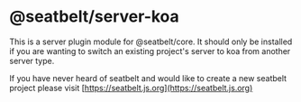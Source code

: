 # @seatbelt/server-koa

This is a server plugin module for @seatbelt/core.  It should only be installed if you are wanting to switch an existing project's server to koa from another server type.

If you have never heard of seatbelt and would like to create a new seatbelt project please visit [https://seatbelt.js.org](https://seatbelt.js.org)
